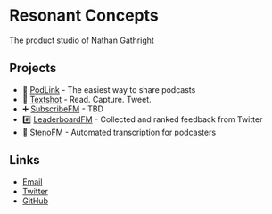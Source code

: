# Resonant Concepts
The product studio of Nathan Gathright

## Projects
* 🔗 [PodLink](https://pod.link/) - The easiest way to share podcasts
* 📸 [Textshot](https://www.notion.so/resonantconcepts/Textshot-0f3e30e73a6d4c089823a4842ecb6968) - Read. Capture. Tweet.
* ➕ [SubscribeFM](https://www.notion.so/resonantconcepts/SubscribeFM-0e8c5138410348c89dab7e92ffe6d1e1) - TBD
* #️⃣ [LeaderboardFM](https://www.notion.so/resonantconcepts/Leaderboard-89438f46ba3d4aeb8bd7234938574111) - Collected and ranked feedback from Twitter
* 📝 [StenoFM](https://www.notion.so/resonantconcepts/Steno-a0e25d247c60477a8a088fa7c1751f25) - Automated transcription for podcasters

## Links
* [Email](mailto:hello@resonantconcepts.com)
* [Twitter](https://twitter.com/resonantconcept)
* [GitHub](https://github.com/resonantconcepts)
